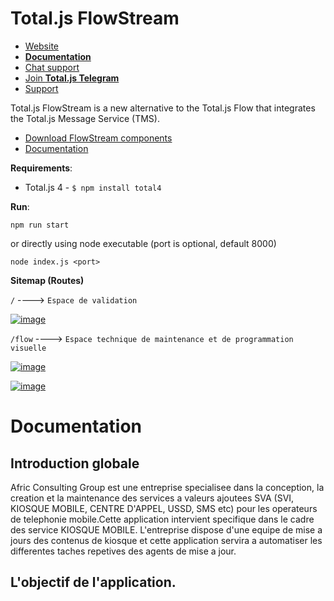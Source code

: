 # Total.js FlowStream

- [Website](https://www.totaljs.com/flowstream/)
- [__Documentation__](https://docs.totaljs.com/total4/5aed1001bj51c/)
- [Chat support](https://platform.totaljs.com/?open=messenger)
- [Join __Total.js Telegram__](https://t.me/totalplatform)
- [Support](https://www.totaljs.com/support/)

Total.js FlowStream is a new alternative to the Total.js Flow that integrates the Total.js Message Service (TMS).

- [Download FlowStream components](https://github.com/totaljs/flowstreamcomponents)
- [Documentation](https://docs.totaljs.com/)


__Requirements__:

- Total.js 4 - `$ npm install total4`

__Run__:

```
npm run start
```
or directly using node executable (port is optional, default 8000)
```
node index.js <port>
```
__Sitemap (Routes)__

`/`                      ----> `Espace de validation`

<a href="https://ibb.co/ctqhtKh"><img src="https://i.ibb.co/K7nx7cx/image.png" alt="image" border="0"></a>


`/flow`                 ----> `Espace technique de maintenance et de programmation visuelle`

<a href="https://ibb.co/thQjKGY"><img src="https://i.ibb.co/26WVh9c/image.png" alt="image" border="0"></a>

<a href="https://ibb.co/9Hs4qwH"><img src="https://i.ibb.co/RTz6ChT/image.png" alt="image" border="0"></a>


# Documentation

## Introduction globale
Afric Consulting Group est une entreprise specialisee dans la conception, la creation et la maintenance des services a valeurs ajoutees SVA (SVI, KIOSQUE MOBILE, CENTRE D'APPEL, USSD, SMS etc) pour les operateurs de telephonie mobile.Cette application intervient specifique dans le cadre des service KIOSQUE MOBILE. L'entreprise dispose d'une equipe de mise a jours des contenus de kiosque et cette application servira a automatiser les differentes taches repetives des agents de mise a jour.

## L'objectif de l'application.
